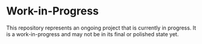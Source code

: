 # Work-in-Progress
This repository represents an ongoing project that is currently in progress. It is a work-in-progress and may not be in its final or polished state yet.
